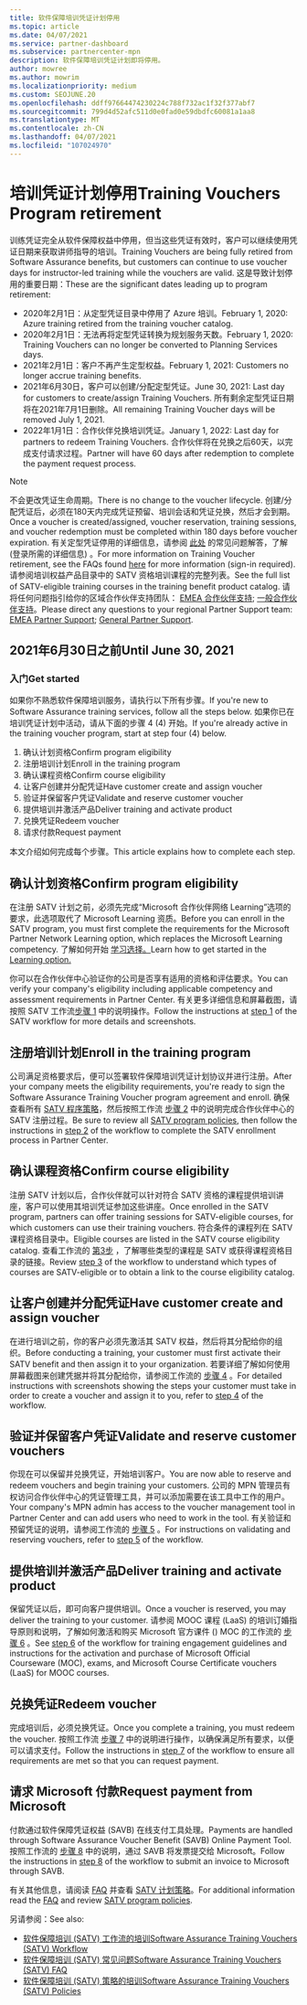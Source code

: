 ```yaml
---
title: 软件保障培训凭证计划停用
ms.topic: article
ms.date: 04/07/2021
ms.service: partner-dashboard
ms.subservice: partnercenter-mpn
description: 软件保障培训凭证计划即将停用。
author: mowree
ms.author: mowrim
ms.localizationpriority: medium
ms.custom: SEOJUNE.20
ms.openlocfilehash: ddff97664474230224c788f732ac1f32f377abf7
ms.sourcegitcommit: 799d4d52afc511d0e0fad0e59dbdfc60081a1aa8
ms.translationtype: MT
ms.contentlocale: zh-CN
ms.lasthandoff: 04/07/2021
ms.locfileid: "107024970"
---
```

# <a name="training-vouchers-program-retirement"></a><span data-ttu-id="9406c-103">培训凭证计划停用</span><span class="sxs-lookup"><span data-stu-id="9406c-103">Training Vouchers Program retirement</span></span>

<span data-ttu-id="9406c-104">训练凭证完全从软件保障权益中停用，但当这些凭证有效时，客户可以继续使用凭证日期来获取讲师指导的培训。</span><span class="sxs-lookup"><span data-stu-id="9406c-104">Training Vouchers are being fully retired from Software Assurance benefits, but customers can continue to use voucher days for instructor-led training while the vouchers are valid.</span></span> <span data-ttu-id="9406c-105">这是导致计划停用的重要日期：</span><span class="sxs-lookup"><span data-stu-id="9406c-105">These are the significant dates leading up to program retirement:</span></span> 

- <span data-ttu-id="9406c-106">2020年2月1日：从定型凭证目录中停用了 Azure 培训。</span><span class="sxs-lookup"><span data-stu-id="9406c-106">February 1, 2020: Azure training retired from the training voucher catalog.</span></span>
- <span data-ttu-id="9406c-107">2020年2月1日：无法再将定型凭证转换为规划服务天数。</span><span class="sxs-lookup"><span data-stu-id="9406c-107">February 1, 2020: Training Vouchers can no longer be converted to Planning Services days.</span></span>  
- <span data-ttu-id="9406c-108">2021年2月1日：客户不再产生定型权益。</span><span class="sxs-lookup"><span data-stu-id="9406c-108">February 1, 2021: Customers no longer accrue training benefits.</span></span> 
- <span data-ttu-id="9406c-109">2021年6月30日，客户可以创建/分配定型凭证。</span><span class="sxs-lookup"><span data-stu-id="9406c-109">June 30, 2021: Last day for customers to create/assign Training Vouchers.</span></span> <span data-ttu-id="9406c-110">所有剩余定型凭证日期将在2021年7月1日删除。</span><span class="sxs-lookup"><span data-stu-id="9406c-110">All remaining Training Voucher days will be removed July 1, 2021.</span></span>
- <span data-ttu-id="9406c-111">2022年1月1日：合作伙伴兑换培训凭证。</span><span class="sxs-lookup"><span data-stu-id="9406c-111">January 1, 2022: Last day for partners to redeem Training Vouchers.</span></span> <span data-ttu-id="9406c-112">合作伙伴将在兑换之后60天，以完成支付请求过程。</span><span class="sxs-lookup"><span data-stu-id="9406c-112">Partner will have 60 days after redemption to complete the payment request process.</span></span>  

>[!NOTE]
><span data-ttu-id="9406c-113">不会更改凭证生命周期。</span><span class="sxs-lookup"><span data-stu-id="9406c-113">There is no change to the voucher lifecycle.</span></span> <span data-ttu-id="9406c-114">创建/分配凭证后，必须在180天内完成凭证预留、培训会话和凭证兑换，然后才会到期。</span><span class="sxs-lookup"><span data-stu-id="9406c-114">Once a voucher is created/assigned, voucher reservation, training sessions, and voucher redemption must be completed within 180 days before voucher expiration.</span></span>  <span data-ttu-id="9406c-115">有关定型凭证停用的详细信息，请参阅 [此处](https://partner.microsoft.com/resources/collection/software-assurance-benefit-changes#/) 的常见问题解答，了解 (登录所需的详细信息) 。</span><span class="sxs-lookup"><span data-stu-id="9406c-115">For more information on Training Voucher retirement, see the FAQs found [here](https://partner.microsoft.com/resources/collection/software-assurance-benefit-changes#/) for more information (sign-in required).</span></span>  <span data-ttu-id="9406c-116">请参阅培训权益产品目录中的 SATV 资格培训课程的完整列表。</span><span class="sxs-lookup"><span data-stu-id="9406c-116">See the full list of SATV-eligible training courses in the training benefit product catalog.</span></span>  <span data-ttu-id="9406c-117">请将任何问题指引给你的区域合作伙伴支持团队： [EMEA 合作伙伴支持](mailto:savoucher@msdirectservices.com); [一般合作伙伴支持](https://partner.microsoft.com/dashboard/support/servicerequests)。</span><span class="sxs-lookup"><span data-stu-id="9406c-117">Please direct any questions to your regional Partner Support team: [EMEA Partner Support](mailto:savoucher@msdirectservices.com); [General Partner Support](https://partner.microsoft.com/dashboard/support/servicerequests).</span></span>

## <a name="until-june-30-2021"></a><span data-ttu-id="9406c-118">2021年6月30日之前</span><span class="sxs-lookup"><span data-stu-id="9406c-118">Until June 30, 2021</span></span>

### <a name="get-started"></a><span data-ttu-id="9406c-119">入门</span><span class="sxs-lookup"><span data-stu-id="9406c-119">Get started</span></span>

<span data-ttu-id="9406c-120">如果你不熟悉软件保障培训服务，请执行以下所有步骤。</span><span class="sxs-lookup"><span data-stu-id="9406c-120">If you're new to Software Assurance training services, follow all the steps below.</span></span> <span data-ttu-id="9406c-121">如果你已在培训凭证计划中活动，请从下面的步骤 4 (4) 开始。</span><span class="sxs-lookup"><span data-stu-id="9406c-121">If you're already active in the training voucher program, start at step four (4) below.</span></span> 

1. <span data-ttu-id="9406c-122">确认计划资格</span><span class="sxs-lookup"><span data-stu-id="9406c-122">Confirm program eligibility</span></span>
2. <span data-ttu-id="9406c-123">注册培训计划</span><span class="sxs-lookup"><span data-stu-id="9406c-123">Enroll in the training program</span></span>
3. <span data-ttu-id="9406c-124">确认课程资格</span><span class="sxs-lookup"><span data-stu-id="9406c-124">Confirm course eligibility</span></span>
4. <span data-ttu-id="9406c-125">让客户创建并分配凭证</span><span class="sxs-lookup"><span data-stu-id="9406c-125">Have customer create and assign voucher</span></span>
5. <span data-ttu-id="9406c-126">验证并保留客户凭证</span><span class="sxs-lookup"><span data-stu-id="9406c-126">Validate and reserve customer voucher</span></span>
6. <span data-ttu-id="9406c-127">提供培训并激活产品</span><span class="sxs-lookup"><span data-stu-id="9406c-127">Deliver training and activate product</span></span>
7. <span data-ttu-id="9406c-128">兑换凭证</span><span class="sxs-lookup"><span data-stu-id="9406c-128">Redeem voucher</span></span>
8. <span data-ttu-id="9406c-129">请求付款</span><span class="sxs-lookup"><span data-stu-id="9406c-129">Request payment</span></span>

<span data-ttu-id="9406c-130">本文介绍如何完成每个步骤。</span><span class="sxs-lookup"><span data-stu-id="9406c-130">This article explains how to complete each step.</span></span>

## <a name="confirm-program-eligibility"></a><span data-ttu-id="9406c-131">确认计划资格</span><span class="sxs-lookup"><span data-stu-id="9406c-131">Confirm program eligibility</span></span>

<span data-ttu-id="9406c-132">在注册 SATV 计划之前，必须先完成“Microsoft 合作伙伴网络 Learning”选项的要求，此选项取代了 Microsoft Learning 资质。</span><span class="sxs-lookup"><span data-stu-id="9406c-132">Before you can enroll in the SATV program, you must first complete the requirements for the Microsoft Partner Network Learning option, which replaces the Microsoft Learning competency.</span></span> <span data-ttu-id="9406c-133">了解如何开始 [学习选择。](https://partner.microsoft.com/membership/learning-partners)</span><span class="sxs-lookup"><span data-stu-id="9406c-133">Learn how to get started in the [Learning option.](https://partner.microsoft.com/membership/learning-partners)</span></span>

<span data-ttu-id="9406c-134">你可以在合作伙伴中心验证你的公司是否享有适用的资格和评估要求。</span><span class="sxs-lookup"><span data-stu-id="9406c-134">You can verify your company's eligibility including applicable competency and assessment requirements in Partner Center.</span></span> <span data-ttu-id="9406c-135">有关更多详细信息和屏幕截图，请按照 SATV 工作流[步骤 1](https://query.prod.cms.rt.microsoft.com/cms/api/am/binary/RE4s3bB) 中的说明操作。</span><span class="sxs-lookup"><span data-stu-id="9406c-135">Follow the instructions at [step 1](https://query.prod.cms.rt.microsoft.com/cms/api/am/binary/RE4s3bB) of the SATV workflow for more details and screenshots.</span></span>

## <a name="enroll-in-the-training-program"></a><span data-ttu-id="9406c-136">注册培训计划</span><span class="sxs-lookup"><span data-stu-id="9406c-136">Enroll in the training program</span></span>

<span data-ttu-id="9406c-137">公司满足资格要求后，便可以签署软件保障培训凭证计划协议并进行注册。</span><span class="sxs-lookup"><span data-stu-id="9406c-137">After your company meets the eligibility requirements, you're ready to sign the Software Assurance Training Voucher program agreement and enroll.</span></span> <span data-ttu-id="9406c-138">确保查看所有 [SATV 程序策略](https://query.prod.cms.rt.microsoft.com/cms/api/am/binary/RE3koEP)，然后按照工作流 [步骤 2](https://query.prod.cms.rt.microsoft.com/cms/api/am/binary/RE4s3bB) 中的说明完成合作伙伴中心的 SATV 注册过程。</span><span class="sxs-lookup"><span data-stu-id="9406c-138">Be sure to review all [SATV program policies](https://query.prod.cms.rt.microsoft.com/cms/api/am/binary/RE3koEP), then follow the instructions in [step 2](https://query.prod.cms.rt.microsoft.com/cms/api/am/binary/RE4s3bB) of the workflow to complete the SATV enrollment process in Partner Center.</span></span>


## <a name="confirm-course-eligibility"></a><span data-ttu-id="9406c-139">确认课程资格</span><span class="sxs-lookup"><span data-stu-id="9406c-139">Confirm course eligibility</span></span>
<span data-ttu-id="9406c-140">注册 SATV 计划以后，合作伙伴就可以针对符合 SATV 资格的课程提供培训讲座，客户可以使用其培训凭证参加这些讲座。</span><span class="sxs-lookup"><span data-stu-id="9406c-140">Once enrolled in the SATV program, partners can offer training sessions for SATV-eligible courses, for which customers can use their training vouchers.</span></span> <span data-ttu-id="9406c-141">符合条件的课程列在 SATV 课程资格目录中。</span><span class="sxs-lookup"><span data-stu-id="9406c-141">Eligible courses are listed in the SATV course eligibility catalog.</span></span> <span data-ttu-id="9406c-142">查看工作流的 [第3步](https://query.prod.cms.rt.microsoft.com/cms/api/am/binary/RE4s3bB) ，了解哪些类型的课程是 SATV 或获得课程资格目录的链接。</span><span class="sxs-lookup"><span data-stu-id="9406c-142">Review [step 3](https://query.prod.cms.rt.microsoft.com/cms/api/am/binary/RE4s3bB) of the workflow to understand which types of courses are SATV-eligible or to obtain a link to the course eligibility catalog.</span></span>

## <a name="have-customer-create-and-assign-voucher"></a><span data-ttu-id="9406c-143">让客户创建并分配凭证</span><span class="sxs-lookup"><span data-stu-id="9406c-143">Have customer create and assign voucher</span></span>

<span data-ttu-id="9406c-144">在进行培训之前，你的客户必须先激活其 SATV 权益，然后将其分配给你的组织。</span><span class="sxs-lookup"><span data-stu-id="9406c-144">Before conducting a training, your customer must first activate their SATV benefit and then assign it to your organization.</span></span> <span data-ttu-id="9406c-145">若要详细了解如何使用屏幕截图来创建凭据并将其分配给你，请参阅工作流的 [步骤 4](https://query.prod.cms.rt.microsoft.com/cms/api/am/binary/RE4s3bB) 。</span><span class="sxs-lookup"><span data-stu-id="9406c-145">For detailed instructions with screenshots showing the steps your customer must take in order to create a voucher and assign it to you, refer to [step 4](https://query.prod.cms.rt.microsoft.com/cms/api/am/binary/RE4s3bB) of the workflow.</span></span>

## <a name="validate-and-reserve-customer-vouchers"></a><span data-ttu-id="9406c-146">验证并保留客户凭证</span><span class="sxs-lookup"><span data-stu-id="9406c-146">Validate and reserve customer vouchers</span></span>

<span data-ttu-id="9406c-147">你现在可以保留并兑换凭证，开始培训客户。</span><span class="sxs-lookup"><span data-stu-id="9406c-147">You are now able to reserve and redeem vouchers and begin training your customers.</span></span> <span data-ttu-id="9406c-148">公司的 MPN 管理员有权访问合作伙伴中心的凭证管理工具，并可以添加需要在该工具中工作的用户。</span><span class="sxs-lookup"><span data-stu-id="9406c-148">Your company's MPN admin has access to the voucher management tool in Partner Center and can add users who need to work in the tool.</span></span> <span data-ttu-id="9406c-149">有关验证和预留凭证的说明，请参阅工作流的 [步骤 5](https://query.prod.cms.rt.microsoft.com/cms/api/am/binary/RE4s3bB) 。</span><span class="sxs-lookup"><span data-stu-id="9406c-149">For instructions on validating and reserving vouchers, refer to [step 5](https://query.prod.cms.rt.microsoft.com/cms/api/am/binary/RE4s3bB) of the workflow.</span></span>

## <a name="deliver-training-and-activate-product"></a><span data-ttu-id="9406c-150">提供培训并激活产品</span><span class="sxs-lookup"><span data-stu-id="9406c-150">Deliver training and activate product</span></span>

<span data-ttu-id="9406c-151">保留凭证以后，即可向客户提供培训。</span><span class="sxs-lookup"><span data-stu-id="9406c-151">Once a voucher is reserved, you may deliver the training to your customer.</span></span> <span data-ttu-id="9406c-152">请参阅 MOOC 课程 (LaaS) 的培训订婚指导原则和说明，了解如何激活和购买 Microsoft 官方课件 () MOC 的工作流的 [步骤 6](https://query.prod.cms.rt.microsoft.com/cms/api/am/binary/RE4s3bB) 。</span><span class="sxs-lookup"><span data-stu-id="9406c-152">See [step 6](https://query.prod.cms.rt.microsoft.com/cms/api/am/binary/RE4s3bB) of the workflow for training engagement guidelines and instructions for the activation and purchase of Microsoft Official Courseware (MOC), exams, and Microsoft Course Certificate vouchers (LaaS) for MOOC courses.</span></span>

## <a name="redeem-voucher"></a><span data-ttu-id="9406c-153">兑换凭证</span><span class="sxs-lookup"><span data-stu-id="9406c-153">Redeem voucher</span></span>

<span data-ttu-id="9406c-154">完成培训后，必须兑换凭证。</span><span class="sxs-lookup"><span data-stu-id="9406c-154">Once you complete a training, you must redeem the voucher.</span></span> <span data-ttu-id="9406c-155">按照工作流 [步骤 7](https://query.prod.cms.rt.microsoft.com/cms/api/am/binary/RE4s3bB) 中的说明进行操作，以确保满足所有要求，以便可以请求支付。</span><span class="sxs-lookup"><span data-stu-id="9406c-155">Follow the instructions in [step 7](https://query.prod.cms.rt.microsoft.com/cms/api/am/binary/RE4s3bB) of the workflow to ensure all requirements are met so that you can request payment.</span></span> 


## <a name="request-payment-from-microsoft"></a><span data-ttu-id="9406c-156">请求 Microsoft 付款</span><span class="sxs-lookup"><span data-stu-id="9406c-156">Request payment from Microsoft</span></span>

<span data-ttu-id="9406c-157">付款通过软件保障凭证权益 (SAVB) 在线支付工具处理。</span><span class="sxs-lookup"><span data-stu-id="9406c-157">Payments are handled through Software Assurance Voucher Benefit (SAVB) Online Payment Tool.</span></span> <span data-ttu-id="9406c-158">按照工作流的 [步骤 8](https://query.prod.cms.rt.microsoft.com/cms/api/am/binary/RE4s3bB) 中的说明，通过 SAVB 将发票提交给 Microsoft。</span><span class="sxs-lookup"><span data-stu-id="9406c-158">Follow the instructions in [step 8](https://query.prod.cms.rt.microsoft.com/cms/api/am/binary/RE4s3bB) of the workflow to submit an invoice to Microsoft through SAVB.</span></span> 

<span data-ttu-id="9406c-159">有关其他信息，请阅读 [FAQ](https://query.prod.cms.rt.microsoft.com/cms/api/am/binary/RE3kz5o) 并查看 [SATV 计划策略](https://query.prod.cms.rt.microsoft.com/cms/api/am/binary/RE3koEP)。</span><span class="sxs-lookup"><span data-stu-id="9406c-159">For additional information read the [FAQ](https://query.prod.cms.rt.microsoft.com/cms/api/am/binary/RE3kz5o) and review [SATV program policies](https://query.prod.cms.rt.microsoft.com/cms/api/am/binary/RE3koEP).</span></span>

<span data-ttu-id="9406c-160">另请参阅：</span><span class="sxs-lookup"><span data-stu-id="9406c-160">See also:</span></span>

- [<span data-ttu-id="9406c-161">软件保障培训 (SATV) 工作流的培训</span><span class="sxs-lookup"><span data-stu-id="9406c-161">Software Assurance Training Vouchers (SATV) Workflow</span></span>](https://query.prod.cms.rt.microsoft.com/cms/api/am/binary/RE4s3bB)
- [<span data-ttu-id="9406c-162">软件保障培训 (SATV) 常见问题</span><span class="sxs-lookup"><span data-stu-id="9406c-162">Software Assurance Training Vouchers (SATV) FAQ</span></span>](https://query.prod.cms.rt.microsoft.com/cms/api/am/binary/RE3kz5o)
- [<span data-ttu-id="9406c-163">软件保障培训 (SATV) 策略的培训</span><span class="sxs-lookup"><span data-stu-id="9406c-163">Software Assurance Training Vouchers (SATV) Policies</span></span>](https://query.prod.cms.rt.microsoft.com/cms/api/am/binary/RE3koEP)
